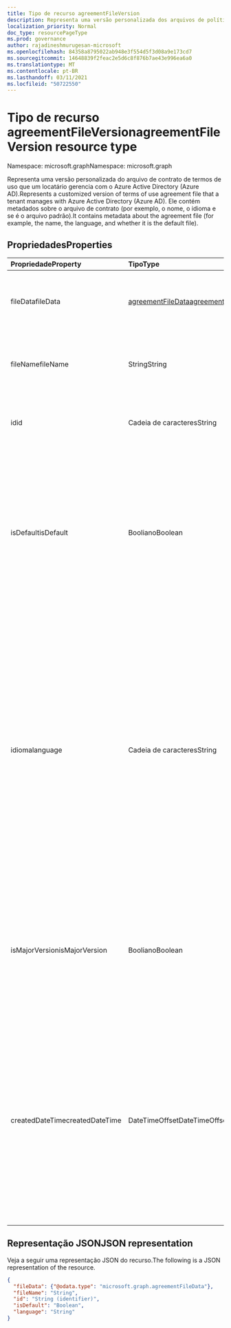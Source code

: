 ```yaml
---
title: Tipo de recurso agreementFileVersion
description: Representa uma versão personalizada dos arquivos de política localizados de termos de contrato de uso no Azure Active Directory (Azure AD).
localization_priority: Normal
doc_type: resourcePageType
ms.prod: governance
author: rajadineshmurugesan-microsoft
ms.openlocfilehash: 84358a8795022ab948e3f554d5f3d08a9e173cd7
ms.sourcegitcommit: 14648839f2feac2e5d6c8f876b7ae43e996ea6a0
ms.translationtype: MT
ms.contentlocale: pt-BR
ms.lasthandoff: 03/11/2021
ms.locfileid: "50722550"
---
```

# <a name="agreementfileversion-resource-type"></a><span data-ttu-id="2c716-103">Tipo de recurso agreementFileVersion</span><span class="sxs-lookup"><span data-stu-id="2c716-103">agreementFileVersion resource type</span></span>

<span data-ttu-id="2c716-104">Namespace: microsoft.graph</span><span class="sxs-lookup"><span data-stu-id="2c716-104">Namespace: microsoft.graph</span></span>

<span data-ttu-id="2c716-105">Representa uma versão personalizada do arquivo de contrato de termos de uso que um locatário gerencia com o Azure Active Directory (Azure AD).</span><span class="sxs-lookup"><span data-stu-id="2c716-105">Represents a customized version of terms of use agreement file that a tenant manages with Azure Active Directory (Azure AD).</span></span> <span data-ttu-id="2c716-106">Ele contém metadados sobre o arquivo de contrato (por exemplo, o nome, o idioma e se é o arquivo padrão).</span><span class="sxs-lookup"><span data-stu-id="2c716-106">It contains metadata about the agreement file (for example, the name, the language, and whether it is the default file).</span></span>

## <a name="properties"></a><span data-ttu-id="2c716-107">Propriedades</span><span class="sxs-lookup"><span data-stu-id="2c716-107">Properties</span></span>
| <span data-ttu-id="2c716-108">Propriedade</span><span class="sxs-lookup"><span data-stu-id="2c716-108">Property</span></span>     | <span data-ttu-id="2c716-109">Tipo</span><span class="sxs-lookup"><span data-stu-id="2c716-109">Type</span></span>        | <span data-ttu-id="2c716-110">Descrição</span><span class="sxs-lookup"><span data-stu-id="2c716-110">Description</span></span> |
|:-------------|:------------|:------------|
|<span data-ttu-id="2c716-111">fileData</span><span class="sxs-lookup"><span data-stu-id="2c716-111">fileData</span></span>|[<span data-ttu-id="2c716-112">agreementFileData</span><span class="sxs-lookup"><span data-stu-id="2c716-112">agreementFileData</span></span>](agreementfiledata.md)|<span data-ttu-id="2c716-113">Dados que representam os termos de uso do documento PDF.</span><span class="sxs-lookup"><span data-stu-id="2c716-113">Data that represents the terms of use PDF document.</span></span> <span data-ttu-id="2c716-114">Somente leitura.</span><span class="sxs-lookup"><span data-stu-id="2c716-114">Read-only.</span></span>|
|<span data-ttu-id="2c716-115">fileName</span><span class="sxs-lookup"><span data-stu-id="2c716-115">fileName</span></span>|<span data-ttu-id="2c716-116">String</span><span class="sxs-lookup"><span data-stu-id="2c716-116">String</span></span>|<span data-ttu-id="2c716-117">Nome do arquivo de contrato (por exemplo, TOU.pdf).</span><span class="sxs-lookup"><span data-stu-id="2c716-117">Name of the agreement file (for example, TOU.pdf).</span></span> <span data-ttu-id="2c716-118">Somente leitura.</span><span class="sxs-lookup"><span data-stu-id="2c716-118">Read-only.</span></span>|
|<span data-ttu-id="2c716-119">id</span><span class="sxs-lookup"><span data-stu-id="2c716-119">id</span></span>|<span data-ttu-id="2c716-120">Cadeia de caracteres</span><span class="sxs-lookup"><span data-stu-id="2c716-120">String</span></span>|<span data-ttu-id="2c716-121">O identificador do objeto agreementFileVersion.</span><span class="sxs-lookup"><span data-stu-id="2c716-121">The identifier of the agreementFileVersion object.</span></span> <span data-ttu-id="2c716-122">Somente leitura.</span><span class="sxs-lookup"><span data-stu-id="2c716-122">Read-only.</span></span>|
|<span data-ttu-id="2c716-123">isDefault</span><span class="sxs-lookup"><span data-stu-id="2c716-123">isDefault</span></span>|<span data-ttu-id="2c716-124">Booliano</span><span class="sxs-lookup"><span data-stu-id="2c716-124">Boolean</span></span>|<span data-ttu-id="2c716-125">Se nenhum dos idiomas corresponde à preferência do cliente, indica se esse é o arquivo de contrato padrão .</span><span class="sxs-lookup"><span data-stu-id="2c716-125">If none of the languages matches the client preference, indicates whether this is the default agreement file .</span></span> <span data-ttu-id="2c716-126">Se nenhum dos arquivos for marcado como padrão, o primeiro será tratado como padrão.</span><span class="sxs-lookup"><span data-stu-id="2c716-126">If none of the files are marked as default, the first one is treated as the default.</span></span> <span data-ttu-id="2c716-127">Somente leitura.</span><span class="sxs-lookup"><span data-stu-id="2c716-127">Read-only.</span></span>|
|<span data-ttu-id="2c716-128">idioma</span><span class="sxs-lookup"><span data-stu-id="2c716-128">language</span></span>|<span data-ttu-id="2c716-129">Cadeia de caracteres</span><span class="sxs-lookup"><span data-stu-id="2c716-129">String</span></span>|<span data-ttu-id="2c716-130">O idioma do arquivo de contrato no formato languagecode2-country/regioncode2.</span><span class="sxs-lookup"><span data-stu-id="2c716-130">The language of the agreement file in the format languagecode2-country/regioncode2.</span></span> <span data-ttu-id="2c716-131">languagecode2 é um código de duas letras minúsculo derivado da ISO 639-1.</span><span class="sxs-lookup"><span data-stu-id="2c716-131">languagecode2 is a lowercase two-letter code derived from ISO 639-1.</span></span> <span data-ttu-id="2c716-132">country/regioncode2 é derivado da ISO 3166 e geralmente consiste em duas letras maiúsculas, ou uma marca de idioma BCP-47 (por exemplo, en-US).</span><span class="sxs-lookup"><span data-stu-id="2c716-132">country/regioncode2 is derived from ISO 3166 and usually consists of two uppercase letters, or a BCP-47 language tag (for example, en-US).</span></span> <span data-ttu-id="2c716-133">Somente leitura.</span><span class="sxs-lookup"><span data-stu-id="2c716-133">Read-only.</span></span>|
|<span data-ttu-id="2c716-134">isMajorVersion</span><span class="sxs-lookup"><span data-stu-id="2c716-134">isMajorVersion</span></span>|<span data-ttu-id="2c716-135">Booliano</span><span class="sxs-lookup"><span data-stu-id="2c716-135">Boolean</span></span>|<span data-ttu-id="2c716-136">Indica se o arquivo de contrato é uma atualização de versão principal.</span><span class="sxs-lookup"><span data-stu-id="2c716-136">Indicates whether the agreement file is a major version update.</span></span> <span data-ttu-id="2c716-137">Atualizações de versão principais invalidam as aceitaçãos do contrato no idioma correspondente.</span><span class="sxs-lookup"><span data-stu-id="2c716-137">Major version updates invalidate the agreement's acceptances on the corresponding language.</span></span> |
|<span data-ttu-id="2c716-138">createdDateTime</span><span class="sxs-lookup"><span data-stu-id="2c716-138">createdDateTime</span></span>|<span data-ttu-id="2c716-139">DateTimeOffset</span><span class="sxs-lookup"><span data-stu-id="2c716-139">DateTimeOffset</span></span>|<span data-ttu-id="2c716-140">A data que representa quando o arquivo foi criado. O tipo Timestamp representa informações de data e hora usando o formato ISO 8601 e está sempre em horário UTC.</span><span class="sxs-lookup"><span data-stu-id="2c716-140">The date time representing when the file was created.The Timestamp type represents date and time information using ISO 8601 format and is always in UTC time.</span></span> <span data-ttu-id="2c716-141">Por exemplo, meia-noite em UTC no dia 1º de janeiro de 2014 teria esta aparência: '2014-01-01T00:00:00Z'.</span><span class="sxs-lookup"><span data-stu-id="2c716-141">For example, midnight UTC on Jan 1, 2014 would look like this: '2014-01-01T00:00:00Z'.</span></span>|

## <a name="json-representation"></a><span data-ttu-id="2c716-142">Representação JSON</span><span class="sxs-lookup"><span data-stu-id="2c716-142">JSON representation</span></span>

<span data-ttu-id="2c716-143">Veja a seguir uma representação JSON do recurso.</span><span class="sxs-lookup"><span data-stu-id="2c716-143">The following is a JSON representation of the resource.</span></span>

<!-- {
  "blockType": "resource",
  "optionalProperties": [

  ],
  "@odata.type": "microsoft.graph.agreementFileVersion"
}-->

```json
{
  "fileData": {"@odata.type": "microsoft.graph.agreementFileData"},
  "fileName": "String",
  "id": "String (identifier)",
  "isDefault": "Boolean",
  "language": "String"
}

```

<!-- uuid: 8fcb5dbc-d5aa-4681-8e31-b001d5168d79
2015-10-25 14:57:30 UTC -->
<!--
{
  "type": "#page.annotation",
  "description": "agreementFileLocalization resource",
  "keywords": "",
  "section": "documentation",
  "tocPath": "",
  "suppressions": []
}
-->
